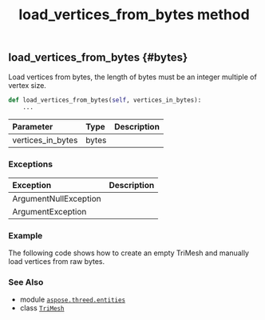 ﻿---
title: load_vertices_from_bytes method
second_title: Aspose.3D for Python via .NET API References
description: 
type: docs
weight: 120
url: /python-net/aspose.threed.entities/trimesh/load_vertices_from_bytes/
is_root: false
---

## load_vertices_from_bytes {#bytes}

Load vertices from bytes, the length of bytes must be an integer multiple of vertex size.



```python
def load_vertices_from_bytes(self, vertices_in_bytes):
    ...
```


| Parameter | Type | Description |
| :- | :- | :- |
| vertices_in_bytes | bytes |  |
### Exceptions
| Exception | Description |
| :- | :- |
| ArgumentNullException |  |
| ArgumentException |  |



### Example 


The following code shows how to create an empty TriMesh and manually load vertices from raw bytes.



### See Also
* module [`aspose.threed.entities`](../../)
* class [`TriMesh`](/3d/python-net/aspose.threed.entities/trimesh)
